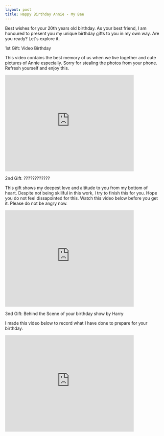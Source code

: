 ```yaml
---
layout: post
title: Happy Birthday Annie - My Bae 
---
```


Best wishes for your 20th years old birthday. As your best friend, I am honoured to present you my unique birthday gifts to you in my own way. 
Are you ready? Let's explore it. 

1st Gift: Video Birthday 

This video contains the best memory of us when we live together and cute pictures of Annie especially. Sorry for stealing the photos from your phone. 
Refresh yourself and enjoy this. 

<iframe width="420" height="315" src="https://www.youtube.com/watch?v=uEd8x8V0mG0&t=233s" frameborder="0" allowfullscreen></iframe> 

2nd Gift: ????????????

This gift shows my deepest love and altitude to you from my bottom of heart. Despite not being skillful in this work, I try to finish this for you. 
Hope you do not feel dissapointed for this. Watch this video below before you get it. Please do not be angry now. 

<iframe width="420" height="315" src="https://www.youtube.com/watch?v=uEd8x8V0mG0&t=233s" frameborder="0" allowfullscreen></iframe> 

3nd Gift: Behind the Scene of your birthday show by Harry 

I made this video below to record what I have done to prepare for your birthday. 
<iframe width="420" height="315" src="https://www.youtube.com/watch?v=uEd8x8V0mG0&t=233s" frameborder="0" allowfullscreen></iframe
<iframe width="420" height="315" src="https://www.youtube.com/watch?v=uEd8x8V0mG0&t=233s" frameborder="0" allowfullscreen></iframe> 


